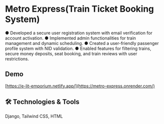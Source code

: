 # Metro Express(Train Ticket Booking System)
● Developed a secure user registration system with email verification for account activation.
● Implemented admin functionalities for train management and dynamic scheduling.
● Created a user-friendly passenger profile system with NID validation.
● Enabled features for filtering trains, secure money deposits, seat booking, and train reviews with user restrictions.

## Demo
[https://e-lit-emporium.netlify.app/](https://metro-express.onrender.com/)

## 🛠 Technologies & Tools
Django, Tailwind CSS, HTML
